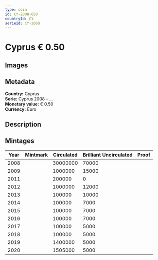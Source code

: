 ```yaml
---
type: coin
id: CY-2008-050
countryId: CY
serieId: CY-2008
---
```


# Cyprus € 0.50

## Images


## Metadata

**Country:** Cyprus\
**Serie:** Cyprus 2008 - ...\
**Monetary value:** € 0.50\
**Currency:** Euro

## Description


## Mintages

| Year | Mintmark | Circulated | Brilliant Uncirculated | Proof |
| ---- | -------- | ---------- | ---------------------- | ----- |
| 2008 |  | 30000000| 70000 |  |
| 2009 |  | 1000000| 15000 |  |
| 2011 |  | 200000| 0 |  |
| 2012 |  | 1000000| 12000 |  |
| 2013 |  | 100000| 10000 |  |
| 2014 |  | 100000| 7000 |  |
| 2015 |  | 100000| 7000 |  |
| 2016 |  | 100000| 7000 |  |
| 2017 |  | 100000| 5000 |  |
| 2018 |  | 100000| 5000 |  |
| 2019 |  | 1400000| 5000 |  |
| 2020 |  | 1505000| 5000 |  |

